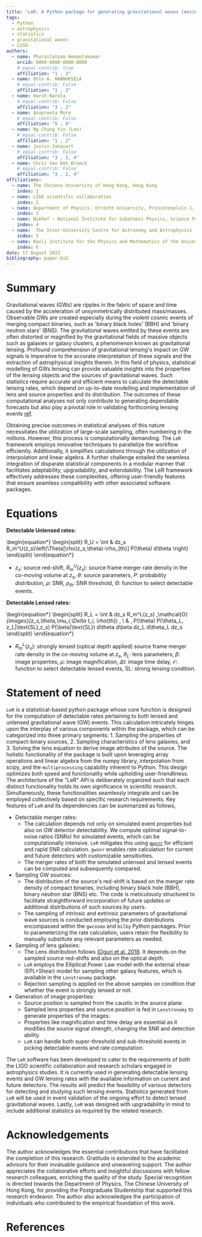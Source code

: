 ```yaml
---
title: 'LeR: A Python package for generating gravitational waves lensing rates and related statistics'
tags:
  - Python
  - astrophysics
  - statistics
  - gravitational waves
  - LIGO
authors:
  - name: Phurailatpam Hemantakumar
    orcid: 0000-0000-0000-0000
    # equal-contrib: true
    affiliation: "1 , 2"
  - name: Otto A. HANNUKSELA 
    # equal-contrib: False 
    affiliation: "1 , 2"
  - name: Harsh Narola
    # equal-contrib: False
    affiliation: "3 , 2"
  - name: Anupreeta More
    # equal-contrib: False
    affiliation: "5 , 6"
  - name: Ng Chung Yin (Leo)
    # equal-contrib: False 
    affiliation: "1 , 2"
  - name: Justin Janquart
    # equal-contrib: False 
    affiliation: "3 , 2, 4"
  - name: Chris Van Den Broeck
    # equal-contrib: False 
    affiliation: "3 , 2, 4"
affiliations:
  - name: The Chinese University of Hong Kong, Hong Kong
    index: 1
  - name: LIGO scientific collaboration
    index: 2
  - name: Department of Physics, Utrecht University, Princetonplein 1, 3584 CC Utrecht, The Netherlands
    index: 3
  - name: Nikhef – National Institute for Subatomic Physics, Science Park, 1098 XG Amsterdam, The Netherlands
    index: 4
  - name:  The Inter-University Centre for Astronomy and Astrophysics (IUCAA), Post Bag 4, Ganeshkhind, Pune 411007, India
    index: 5
  - name: Kavli Institute for the Physics and Mathematics of the Universe (IPMU), 5-1-5 Kashiwanoha, Kashiwa-shi, Chiba 277-8583, Japan
    index: 6
date: 17 August 2023
bibliography: paper.bib
---
```


# Summary

Gravitational waves (GWs) are ripples in the fabric of space and time caused by the acceleration of unsymmetrically distributed mass/masses. Observable GWs are created especially during the violent cosmic events of merging compact binaries, such as 'binary black holes' (BBH) and 'binary neutron stars' (BNS). The gravitational waves emitted by these events are often distorted or magnified by the gravitational fields of massive objects such as galaxies or galaxy clusters, a phenomenon known as gravitational lensing. Profound comprehension of gravitational lensing's impact on GW signals is imperative to the accurate interpretation of these signals and the extraction of astrophysical insights therein. In this field of physics, statistical modelling of GWs lensing can provide valuable insights into the properties of the lensing objects and the sources of gravitational waves. Such statistics require accurate and efficient means to calculate the detectable lensing rates, which depend on up-to-date modelling and implementation of lens and source properties and its distribution. The outcomes of these computational analyses not only contribute to generating dependable forecasts but also play a pivotal role in validating forthcoming lensing events [ref](https://arxiv.org/abs/2306.03827). 

Obtaining precise outcomes in statistical analyses of this nature necessitates the utilization of large-scale sampling, often numbering in the millions. However, this process is computationally demanding. The `LeR` framework employs innovative techniques to parallelize the workflow efficiently. Additionally, it simplifies calculations through the utilization of interpolation and linear algebra. A further challenge entailed the seamless integration of disparate statistical components in a modular manner that facilitates adaptability, upgradability, and extendability. The LeR framework effectively addresses these complexities, offering user-friendly features that ensure seamless compatibility with other associated software packages.

# Equations

$\textbf{Detectable Unlensed rates:}$

\begin{equation*}
\begin{split}
R_U = \int & dz_s R_m^U(z_s)\left\{\Theta[\rho(z_s,\theta)-\rho_{th}] P(\theta) d\theta \right\}
\end{split}
\end{equation*}

* $z_s$: source red-shift, $R_m^U(z_s)$: source frame merger rate density in the co-moving volume at $z_s$, $\theta$: source parameters, $P$: probability distribution, $\rho$: SNR, $\rho_{th}$: SNR threshold, $\Theta$: function to select detectable events.

$\textbf{Detectable Lensed rates:}$

\begin{equation*}
\begin{split}
R_L = \int & dz_s R_m^L(z_s) \,\mathcal{O}_{images}(z_s,\theta,\mu_i,\Delta t_i, \rho_{th}) \, \\ 
& \, P(\theta) P(\theta_L, z_L|\text{SL},z_s) P(\beta|\text{SL}) d\theta d\beta dz_L d\theta_L dz_s 
\end{split}
\end{equation*}

* $R_m^L(z_s)$: strongly lensed (optical depth applied) source frame merger rate density in the co-moving volume at $z_s$, $\theta_L$: lens parameters, $\beta$: image properties, $\mu$: image magnification, $\Delta t$: image time delay, $\mathcal{O}$: function to select detectable lensed events, $\text{SL}$: strong lensing condition.

# Statement of need

`LeR` is a statistical-based python package whose core function is designed for the computation of detectable rates pertaining to both lensed and unlensed gravitational wave (GW) events. This calculation intricately hinges upon the interplay of various components within the package, which can be categorized into three primary segments: 1. Sampling the properties of compact-binary sources, 2. Sampling characteristics of lens galaxies, and 3. Solving the lens equation to derive image attributes of the source. The holistic functionality of the package is built upon leveraging array operations and linear algebra from the numpy library, interpolation from scipy, and the `multiprocessing` capability inherent to Python. This design optimizes both speed and functionality while upholding user-friendliness. The architecture of the "LeR" API is deliberately organized such that each distinct functionality holds its own significance in scientific research. Simultaneously, these functionalities seamlessly integrate and can be employed collectively based on specific research requirements. Key features of `LeR` and its dependencies can be summarized as follows,

- Detectable merger rates: 
    * The calculation depends not only on simulated event properties but also on GW detector detectability. We compute optimal signal-to-noise ratios (SNRs) for simulated events, which can be computationally intensive. `LeR` mitigates this using [`gwsnr`](https://github.com/hemantaph/gwsnr) for efficient  and rapid SNR calculation. `gwsnr` enables rate calculation for current and future detectors with customizable sensitivities.
    * The merger rates of both the simulated unlensed and lensed events can be computed and subsequently compared. 
- Sampling GW sources:
    * The distribution of the source's red-shift is based on the merger rate density of compact binaries, including binary black hole (BBH), binary neutron star (BNS) etc. The code is meticulously structured to facilitate straightforward incorporation of future updates or additional distributions of such sources by users.
    * The sampling of intrinsic and extrinsic parameters of gravitational wave sources is conducted employing the prior distributions encompassed within the `gwcosmo` and `bilby` Python packages. Prior to parameterizing the rate calculation, users retain the flexibility to manually substitute any relevant parameters as needed.
- Sampling of lens galaxies:
    * The Lens distribution follows [(Oguri et al. 2018](https://arxiv.org/abs/1807.02584). It depends on the sampled source red-shifts and also on the optical depth.
    * `LeR` employs the Elliptical Power Law model with the external shear (EPL+Shear) model for sampling other galaxy features, which is available in the `Lenstronomy` package.
    * Rejection sampling is applied on the above samples on condition that whether the event is strongly lensed or not.
- Generation of image properties:
    * Source position is sampled from the caustic in the source plane.
    * Sampled lens properties and source position is fed in `Lenstronomy` to generate properties of the images.
    * Properties like magnification and time delay are essential as it modifies the source signal strength, changing the SNR and detection ability.
    * `LeR` can handle both super-threshold and sub-threshold events in picking detectable events and rate computation.

The `LeR` software has been developed to cater to the requirements of both the LIGO scientific collaboration and research scholars engaged in astrophysics studies. It is currently used in generating detectable lensing events and GW lensing rates with the available information on current and future detectors. The results will predict the feasibility of various detectors for detecting and studying such lensing events. Statistics generated from `LeR` will be used in event validation of the ongoing effort to detect lensed gravitational waves. Lastly, `LeR` was designed with upgradability in mind to include additional statistics as required by the related research.

# Acknowledgements
The author acknowledges the essential contributions that have facilitated the completion of this research. Gratitude is extended to the academic advisors for their invaluable guidance and unwavering support. The author appreciates the collaborative efforts and insightful discussions with fellow research colleagues, enriching the quality of the study. Special recognition is directed towards the Department of Physics, The Chinese University of Hong Kong, for providing the Postgraduate Studentship that supported this research endeavor. The author also acknowledges the participation of individuals who contributed to the empirical foundation of this work. 

# References